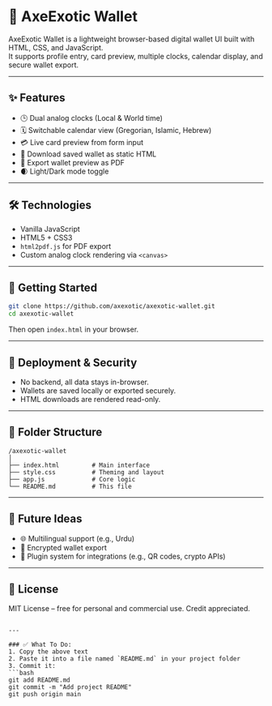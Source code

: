 # 💼 AxeExotic Wallet

AxeExotic Wallet is a lightweight browser-based digital wallet UI built with HTML, CSS, and JavaScript.  
It supports profile entry, card preview, multiple clocks, calendar display, and secure wallet export.

---

## ✨ Features

- 🕒 Dual analog clocks (Local & World time)
- 🗓️ Switchable calendar view (Gregorian, Islamic, Hebrew)
- 💳 Live card preview from form input
- 🧾 Download saved wallet as static HTML
- 📄 Export wallet preview as PDF
- 🌒 Light/Dark mode toggle

---

## 🛠️ Technologies

- Vanilla JavaScript
- HTML5 + CSS3
- `html2pdf.js` for PDF export
- Custom analog clock rendering via `<canvas>`

---

## 🚀 Getting Started

```bash
git clone https://github.com/axexotic/axexotic-wallet.git
cd axexotic-wallet
````

Then open `index.html` in your browser.

---

## 🔐 Deployment & Security

* No backend, all data stays in-browser.
* Wallets are saved locally or exported securely.
* HTML downloads are rendered read-only.

---

## 📂 Folder Structure

```
/axexotic-wallet
│
├── index.html         # Main interface
├── style.css          # Theming and layout
├── app.js             # Core logic
└── README.md          # This file
```

---

## 🧠 Future Ideas

* 🌐 Multilingual support (e.g., Urdu)
* 🔐 Encrypted wallet export
* 🧩 Plugin system for integrations (e.g., QR codes, crypto APIs)

---

## 🤝 License

MIT License – free for personal and commercial use. Credit appreciated.

````

---

### ✅ What To Do:
1. Copy the above text
2. Paste it into a file named `README.md` in your project folder
3. Commit it:
```bash
git add README.md
git commit -m "Add project README"
git push origin main
````
